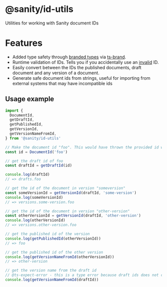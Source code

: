 # @sanity/id-utils

Utilities for working with Sanity document IDs

# Features

- Added type safety through [branded types](https://egghead.io/blog/using-branded-types-in-typescript) via [ts-brand](https://github.com/kourge/ts-brand).
- Runtime validation of IDs. Tells you if you accidentally use an [invalid](https://www.sanity.io/docs/ids#10abf7adf05a) ID.
- Easily convert between the IDs the published documents, draft document and any version of a document.
- Generate safe document ids from strings, useful for importing from external systems that may have incompatible ids

## Usage example

```typescript
import {
  DocumentId,
  getDraftId,
  getPublishedId,
  getVersionId,
  getVersionNameFromId,
} from '@sanity/id-utils'

// Make the document id "foo". This would have thrown the provided id was not valid
const id = DocumentId('foo')

// get the draft id of foo
const draftId = getDraftId(id)

console.log(draftId)
// => drafts.foo

// get the id of the document in version "someversion"
const someVersionId = getVersionId(draftId, 'some-version')
console.log(someVersionId)
// => versions.some-version.foo

// get the id of the document in version "other-version"
const otherVersionId = getVersionId(draftId, 'other-version')
console.log(otherVersionId)
// => versions.other-version.foo

// get the published id of the version
console.log(getPublishedId(otherVersionId))
// => foo

// get the published id of the other version
console.log(getVersionNameFromId(otherVersionId))
// => other-version

// get the version name from the draft id
// @ts-expect-error - this is a type error because draft ids does not contain version names
console.log(getVersionNameFromId(draftId))
```
